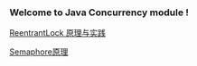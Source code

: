 ### Welcome to Java Concurrency module !

[ReentrantLock 原理与实践](https://github.com/ljl1284537512/Autumn/blob/master/Java-Core/Java-Concurrency/ReentrantLock%20%E5%8E%9F%E7%90%86%E4%B8%8E%E5%AE%9E%E8%B7%B5.md)

[Semaphore原理](https://github.com/ljl1284537512/Autumn/blob/master/Java-Core/Java-Concurrency/Semaphore(%E4%BF%A1%E5%8F%B7%E9%87%8F)%E5%8E%9F%E7%90%86.md#Semaphore%E6%BA%90%E7%A0%81%E5%88%86%E6%9E%90)
